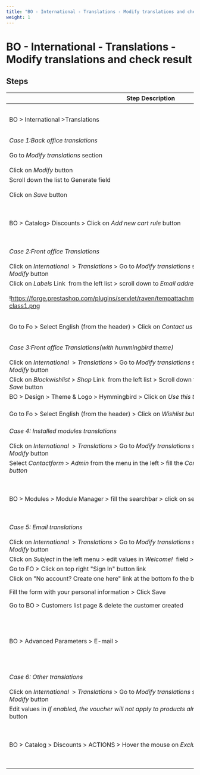 ```yaml
---
title: "BO - International - Translations - Modify translations and check result"
weight: 1
---
```


# BO - International - Translations - Modify translations and check result
## Steps
| Step Description | Expected result |
| ----- | ----- |
| BO > International >Translations | The Translations page is well displayed, Modify translations section is displayed with two input fields :<br> * Type of translation<br> * Select your language |
| _*Case 1:Back office translations*_<br><br>Go to *Modify translations* section<br><br>Click on *Modify* button | Translations page is well displayed<br><br>!https://forge.prestashop.com/plugins/servlet/raven/tempattachment/6826979431127903391/BO-trans%201.png|width=1266,height=566! |
| Scroll down the list to Generate field<br><br>Click on *Save* button | A message is displayed "Translations successfully updated" |
| BO > Catalog> Discounts > Click on *Add new cart rule* button | The button name is : *Generate Code* (as set in previous step)<br><br> <br><br>!https://forge.prestashop.com/plugins/servlet/raven/tempattachment/8901507420964499272/BO-trans3.png! |
| _*Case 2:Front office Translations*_<br><br>Click on *International*  > *Translations* > Go to *Modify translations* section > Select values > Click on *Modify* button | Search translations page is well displayed |
| Click on *Labels* Link  from the left list > scroll down to *Email address* field > Click on Save button<br><br>!https://forge.prestashop.com/plugins/servlet/raven/tempattachment/5626659833017544821/FO-class1.png|width=169,height=264! | This message is displayed "Translations successfully updated" |
| Go to Fo > Select English (from the header) > Click on *Contact us* link | The field name : "Valid Email address" is well displayed<br><br>!https://forge.prestashop.com/plugins/servlet/raven/tempattachment/6210759702688987166/fo-class2.png|width=680,height=272! |
| _*Case 3:Front office Translations(with hummingbird theme)*_<br><br>Click on *International*  > *Translations* > Go to *Modify translations* section > Select values > Click on *Modify* button | Translations page is well displayed |
| Click on *Blockwishlist* > *Shop* Link  from the left list > Scroll down to *Add to wishlist* field > Click on *Save* button | This message is displayed "Translations successfully updated" |
| BO > Design > Theme & Logo > Hymmingbird > Click on *Use this theme* > Click on *Yes* button | Message displayed : Successful update |
| Go to Fo > Select English (from the header) > Click on *Wishlist button* | A modal appears with title " Add to wishlist Now" is displayed<br><br>!https://forge.prestashop.com/plugins/servlet/raven/attachment/1380/fo-humm1.png! |
| _*Case 4: Installed modules translations*_<br><br>Click on *International*  > *Translations* > Go to *Modify translations* section > Select values > Click on *Modify* button | Translations page is well displayed |
| Select *Contactform* > *Admin* from the menu in the left > fill the *Contact form* field > Click on *Save button* | This message is displayed "Translations successfully updated" |
| BO > Modules > Module Manager > fill the searchbar > click on search button | The module is found and displayed with the new name (edited in previous step)<br><br> <br><br>!https://forge.prestashop.com/plugins/servlet/raven/attachment/1382/Module-manager-%E2%80%A2-trans2.png! |
| _*Case 5: Email translations*_<br><br>Click on *International*  > *Translations* > Go to *Modify translations* section > Select values > Click on *Modify* button | Translations page is well displayed |
| Click on *Subject* in the left menu > edit values in *Welcome!*  field > Click on *Save* button | This message is displayed : "Translations successfully updated" |
| Go to FO > Click on top right "Sign In" button link | "Log in to your account" page is displayed |
| Click on "No account? Create one here" link at the bottom fo the block | Create an account page is displayed |
| Fill the form with your personal information > Click Save | * You are now logged into your account<br> * Redirection automatically to the homepage |
| Go to BO > Customers list page & delete the customer created | The alert "Successful deletion." is well displayed |
| BO > Advanced Parameters > E-mail > | The E-mail page is well displayed<br><br>The mail Subject is : "*You're Welcome!* " ( Added in step 16)<br><br> <br><br>!https://forge.prestashop.com/plugins/servlet/raven/tempattachment/9179784382882985102/E-mail-%E2%80%A2-Prest8-1-0.png|width=1220,height=241! |
| _*Case 6: Other translations*_<br><br>Click on *International*  > *Translations* > Go to *Modify translations* section > Select values > Click on *Modify* button | Translations page is well displayed |
| Edit values in *If enabled, the voucher will not apply to products already on sale* field > Click on *Save* button | This message is displayed : Translations successfully updated |
| BO > Catalog > Discounts > ACTIONS > Hover the mouse on *Exclude discounted products* | "The voucher is available only for new products" message is displayed<br><br> <br><br>!https://forge.prestashop.com/plugins/servlet/raven/attachment/1384/Cart-Rules-Add-new-%E2%80%A2-Prest8-1-0.png|width=477,height=303! |
